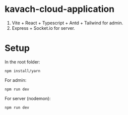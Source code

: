 # kavach-cloud-application
1. Vite + React + Typescript + Antd + Tailwind for admin.
2. Express + Socket.io for server.

# Setup
In the root folder:
```
npm install/yarn
```

For admin:
```
npm run dev
```

For server (nodemon):
```
npm run dev
```
